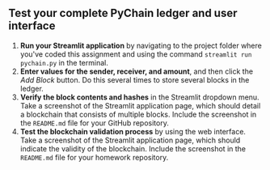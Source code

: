 ## Test your complete PyChain ledger and user interface

1. **Run your Streamlit application** by navigating to the project folder where you've coded this assignment and using the command `streamlit run pychain.py` in the terminal.
2. **Enter values for the sender, receiver, and amount**, and then click the *Add Block* button. Do this several times to store several blocks in the ledger.
3. **Verify the block contents and hashes** in the Streamlit dropdown menu. Take a screenshot of the Streamlit application page, which should detail a blockchain that consists of multiple blocks. Include the screenshot in the `README.md` file for your GitHub repository.
4. **Test the blockchain validation process** by using the web interface. Take a screenshot of the Streamlit application page, which should indicate the validity of the blockchain. Include the screenshot in the `README.md` file for your homework repository.
